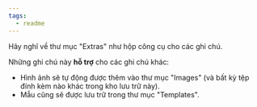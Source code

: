 ```yaml
---
tags:
  - readme
---
```

Hãy nghĩ về thư mục "Extras" như hộp công cụ cho các ghi chú.

Những ghi chú này **hỗ trợ** cho các ghi chú khác:

- Hình ảnh sẽ tự động được thêm vào thư mục "Images" (và bất kỳ tệp đính kèm nào khác trong kho lưu trữ này).
- Mẫu cũng sẽ được lưu trữ trong thư mục "Templates".